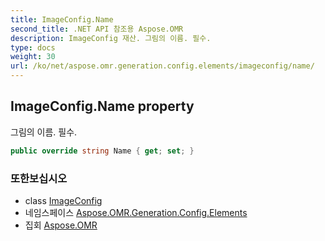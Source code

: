 ```yaml
---
title: ImageConfig.Name
second_title: .NET API 참조용 Aspose.OMR
description: ImageConfig 재산. 그림의 이름. 필수.
type: docs
weight: 30
url: /ko/net/aspose.omr.generation.config.elements/imageconfig/name/
---
```

## ImageConfig.Name property

그림의 이름. 필수.

```csharp
public override string Name { get; set; }
```

### 또한보십시오

* class [ImageConfig](../)
* 네임스페이스 [Aspose.OMR.Generation.Config.Elements](../../imageconfig/)
* 집회 [Aspose.OMR](../../../)


